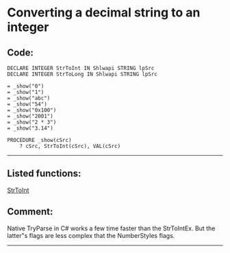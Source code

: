 
# Converting a decimal string to an integer

## Code:
```foxpro  
DECLARE INTEGER StrToInt IN Shlwapi STRING lpSrc
DECLARE INTEGER StrToLong IN Shlwapi STRING lpSrc
	
= _show("0")
= _show("1")
= _show("abc")
= _show("54")
= _show("0x100")
= _show("2001")
= _show("2 * 3")
= _show("3.14")

PROCEDURE _show(cSrc)
	? cSrc, StrToInt(cSrc), VAL(cSrc)  
```  
***  


## Listed functions:
[StrToInt](../libraries/shlwapi/StrToInt.md)  

## Comment:
Native TryParse in C# works a few time faster than the StrToIntEx. But the latter"s flags are less complex that the NumberStyles flags.  
  
***  

